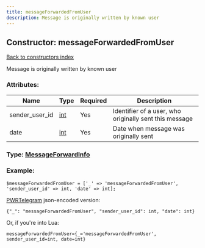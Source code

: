 ```yaml
---
title: messageForwardedFromUser
description: Message is originally written by known user
---
```

## Constructor: messageForwardedFromUser  
[Back to constructors index](index.md)



Message is originally written by known user

### Attributes:

| Name     |    Type       | Required | Description |
|----------|---------------|----------|-------------|
|sender\_user\_id|[int](../types/int.md) | Yes|Identifier of a user, who originally sent this message|
|date|[int](../types/int.md) | Yes|Date when message was originally sent|



### Type: [MessageForwardInfo](../types/MessageForwardInfo.md)


### Example:

```
$messageForwardedFromUser = ['_' => 'messageForwardedFromUser', 'sender_user_id' => int, 'date' => int];
```  

[PWRTelegram](https://pwrtelegram.xyz) json-encoded version:

```
{"_": "messageForwardedFromUser", "sender_user_id": int, "date": int}
```


Or, if you're into Lua:  


```
messageForwardedFromUser={_='messageForwardedFromUser', sender_user_id=int, date=int}

```


